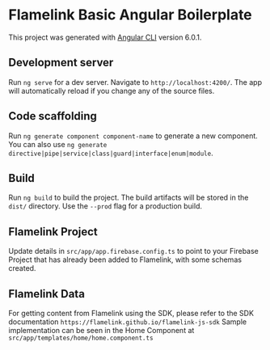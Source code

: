 # Flamelink Basic Angular Boilerplate

This project was generated with [Angular CLI](https://github.com/angular/angular-cli) version 6.0.1.

## Development server

Run `ng serve` for a dev server. Navigate to `http://localhost:4200/`. The app will automatically reload if you change any of the source files.

## Code scaffolding

Run `ng generate component component-name` to generate a new component. You can also use `ng generate directive|pipe|service|class|guard|interface|enum|module`.

## Build

Run `ng build` to build the project. The build artifacts will be stored in the `dist/` directory. Use the `--prod` flag for a production build.

## Flamelink Project

Update details in `src/app/app.firebase.config.ts` to point to your Firebase Project that has already been added to Flamelink, with some schemas created.

## Flamelink Data

For getting content from Flamelink using the SDK, please refer to the SDK documentation `https://flamelink.github.io/flamelink-js-sdk`
Sample implementation can be seen in the Home Component at `src/app/templates/home/home.component.ts`
